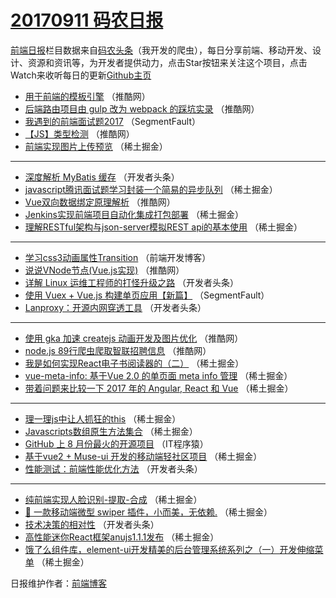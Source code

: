 # [20170911 码农日报](http://hao.caibaojian.com/date/2017/09/11)

[前端日报](http://caibaojian.com/c/news)栏目数据来自[码农头条](http://hao.caibaojian.com/)（我开发的爬虫），每日分享前端、移动开发、设计、资源和资讯等，为开发者提供动力，点击Star按钮来关注这个项目，点击Watch来收听每日的更新[Github主页](https://github.com/kujian/frontendDaily)
* [用于前端的模板引擎](http://hao.caibaojian.com/50780.html) （推酷网）
* [后端路由项目由 gulp 改为 webpack 的踩坑实录](http://hao.caibaojian.com/50781.html) （推酷网）
* [我遇到的前端面试题2017](http://hao.caibaojian.com/50773.html) （SegmentFault）
* [【JS】类型检测](http://hao.caibaojian.com/50777.html) （推酷网）
* [前端实现图片上传预览](http://hao.caibaojian.com/50799.html) （稀土掘金）

***
* [深度解析 MyBatis 缓存](http://hao.caibaojian.com/50837.html) （开发者头条）
* [javascript腾讯面试题学习封装一个简易的异步队列](http://hao.caibaojian.com/50802.html) （稀土掘金）
* [Vue双向数据绑定原理解析](http://hao.caibaojian.com/50778.html) （推酷网）
* [Jenkins实现前端项目自动化集成打包部署](http://hao.caibaojian.com/50793.html) （稀土掘金）
* [理解RESTful架构与json-server模拟REST api的基本使用](http://hao.caibaojian.com/50822.html) （稀土掘金）

***
* [学习css3动画属性Transition](http://hao.caibaojian.com/50875.html) （前端开发博客）
* [说说VNode节点(Vue.js实现)](http://hao.caibaojian.com/50779.html) （推酷网）
* [详解 Linux 运维工程师的打怪升级之路](http://hao.caibaojian.com/50825.html) （开发者头条）
* [使用 Vuex + Vue.js 构建单页应用【新篇】](http://hao.caibaojian.com/50771.html) （SegmentFault）
* [Lanproxy：开源内网穿透工具](http://hao.caibaojian.com/50827.html) （开发者头条）

***
* [使用 gka 加速 createjs 动画开发及图片优化](http://hao.caibaojian.com/50775.html) （推酷网）
* [node.js 89行爬虫爬取智联招聘信息](http://hao.caibaojian.com/50776.html) （推酷网）
* [我是如何实现React电子书阅读器的（二）](http://hao.caibaojian.com/50821.html) （稀土掘金）
* [vue-meta-info: 基于Vue 2.0 的单页面 meta info 管理](http://hao.caibaojian.com/50795.html) （稀土掘金）
* [带着问题来比较一下 2017 年的 Angular, React 和 Vue](http://hao.caibaojian.com/50796.html) （稀土掘金）

***
* [理一理js中让人抓狂的this](http://hao.caibaojian.com/50797.html) （稀土掘金）
* [Javascripts数组原生方法集合](http://hao.caibaojian.com/50798.html) （稀土掘金）
* [GitHub 上 8 月份最火的开源项目](http://hao.caibaojian.com/50869.html) （IT程序猿）
* [基于vue2 + Muse-ui 开发的移动端轻社区项目](http://hao.caibaojian.com/50788.html) （稀土掘金）
* [性能测试：前端性能优化方法](http://hao.caibaojian.com/50830.html) （开发者头条）

***
* [纯前端实现人脸识别-提取-合成](http://hao.caibaojian.com/50789.html) （稀土掘金）
* [🐳 一款移动端微型 swiper 插件，小而美，无依赖.](http://hao.caibaojian.com/50800.html) （稀土掘金）
* [技术决策的相对性](http://hao.caibaojian.com/50831.html) （开发者头条）
* [高性能迷你React框架anujs1.1.1发布](http://hao.caibaojian.com/50790.html) （稀土掘金）
* [饿了么组件库，element-ui开发精美的后台管理系统系列之（一）开发伸缩菜单](http://hao.caibaojian.com/50791.html) （稀土掘金）

日报维护作者：[前端博客](http://caibaojian.com/) 
